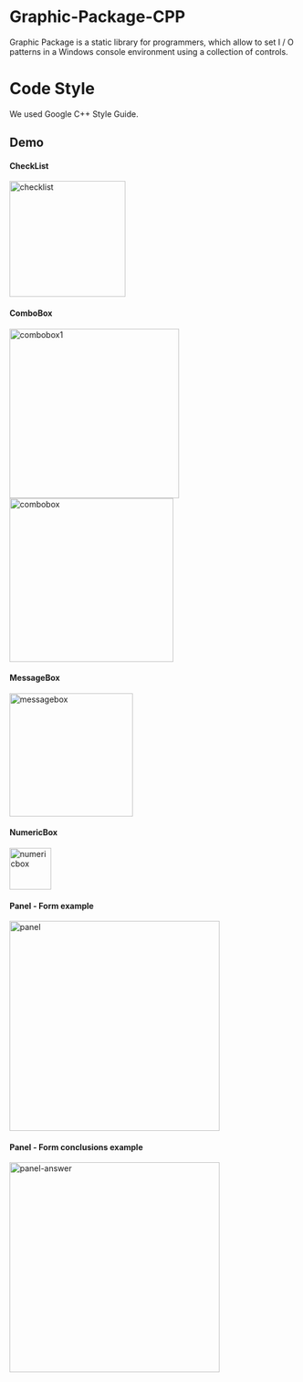 

#  Graphic-Package-CPP

Graphic Package is a static library for programmers, which allow to set I / O patterns in a Windows console environment using a collection of controls.

# Code Style


We used Google C++ Style Guide.

## Demo

#### CheckList
<img width="203" alt="checklist" src="https://user-images.githubusercontent.com/34625584/43034212-248262d0-8ce1-11e8-8050-0dc9c0eca881.png">

#### ComboBox

<img width="297" alt="combobox1" src="https://user-images.githubusercontent.com/34625584/43034223-57a8bf7e-8ce1-11e8-9bfb-60440c13d6db.png">

<img width="287" alt="combobox" src="https://user-images.githubusercontent.com/34625584/43034221-42429ae2-8ce1-11e8-9d88-5b4c07b3c05a.png">

#### MessageBox

<img width="216" alt="messagebox" src="https://user-images.githubusercontent.com/34625584/43034226-6ce58ae8-8ce1-11e8-839a-0a82bcda8180.png">

#### NumericBox
<img width="73" alt="numericbox" src="https://user-images.githubusercontent.com/34625584/43034238-9da36d9e-8ce1-11e8-8ce6-7bda201f94fb.png">

#### Panel - Form example

<img width="368" alt="panel" src="https://trello-attachments.s3.amazonaws.com/5aec85de7ae4cd018396e831/5b0c31a824407fcd406a38ac/e6ab102ad9fc343904f4a7b1b1e2b38d/Screen_Shot_2018-07-13_at_20.49.22.png">

#### Panel - Form conclusions example

<img width="368" alt="panel-answer" src="https://trello-attachments.s3.amazonaws.com/5aec85de7ae4cd018396e831/5b0c31a824407fcd406a38ac/360690e493bc93656a805c01cd982a59/Screen_Shot_2018-07-13_at_20.45.57.png">
